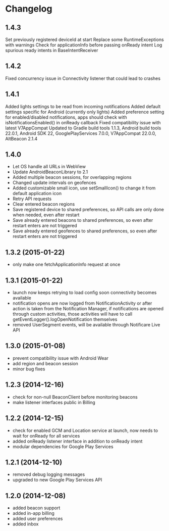 Changelog
=========

## 1.4.3

Set previously registered deviceId at start
Replace some RuntimeExceptions with warnings
Check for applicationInfo before passing onReady intent
Log spurious ready intents in BaseIntentReceiver

## 1.4.2

Fixed concurrency issue in Connectivity listener that could lead to crashes

## 1.4.1

Added lights settings to be read from incoming notifications
Added default settings specific for Android (currently only lights)
Added preference setting for enabled/disabled notifications, apps should check with isNotificationsEnabled() in onReady callback
Fixed compatibility issue with latest V7AppCompat
Updated to Gradle build tools 1.1.3, Android build tools 22.0.1, Android SDK 22, GooglePlayServices 7.0.0, V7AppCompat 22.0.0, AltBeacon 2.1.4 

## 1.4.0

- Let OS handle all URLs in WebView
- Update AndroidBeaconLibrary to 2.1 
- Added multiple beacon sessions, for overlapping regions
- Changed update intervals on geofences 
- Added customizable small icon, use setSmallIcon() to change it from default application icon
- Retry API requests
- Clear entered beacon regions
- Save registered device to shared preferences, so API calls are only done when needed, even after restart
- Save already entered beacons to shared preferences, so even after restart enters are not triggered
- Save already entered geofences to shared preferences, so even after restart enters are not triggered

## 1.3.2	(2015-01-22)

- only make one fetchApplicationInfo request at once

## 1.3.1	(2015-01-22)

- launch now keeps retrying to load config soon connectivity becomes available
- notification opens are now logged from NotificationActivity or after action is taken from the Notification Manager, if notifications are opened through custom activities, those activities will have to call getEventLogger().logOpenNotification themselves 
- removed UserSegment events, will be available through Notificare Live API

## 1.3.0   (2015-01-08)

- prevent compatibility issue with Android Wear
- add region and beacon session
- minor bug fixes

## 1.2.3	(2014-12-16)

- check for non-null BeaconClient before monitoring beacons
- make listener interfaces public in Billing

## 1.2.2	(2014-12-15)

- check for enabled GCM and Location service at launch, now needs to wait for onReady for all services
- added onReady listener interface in addition to onReady intent
- modular dependencies for Google Play Services

## 1.2.1	(2014-12-10)

- removed debug logging messages
- upgraded to new Google Play Services API

## 1.2.0	(2014-12-08)

- added beacon support
- added in-app billing
- added user preferences
- added inbox
 
